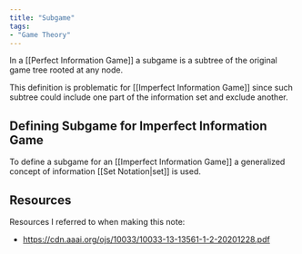 ```yaml
---
title: "Subgame"
tags:
- "Game Theory"
---
```


In a [[Perfect Information Game]] a subgame is a subtree of the original game tree rooted at any node.

This definition is problematic for [[Imperfect Information Game]] since such subtree could include one part of the information set and exclude another. 


## Defining Subgame for Imperfect Information Game

To define a subgame for an [[Imperfect Information Game]] a generalized concept of information [[Set Notation|set]] is used. 




## Resources

Resources I referred to when making this note:
- https://cdn.aaai.org/ojs/10033/10033-13-13561-1-2-20201228.pdf
